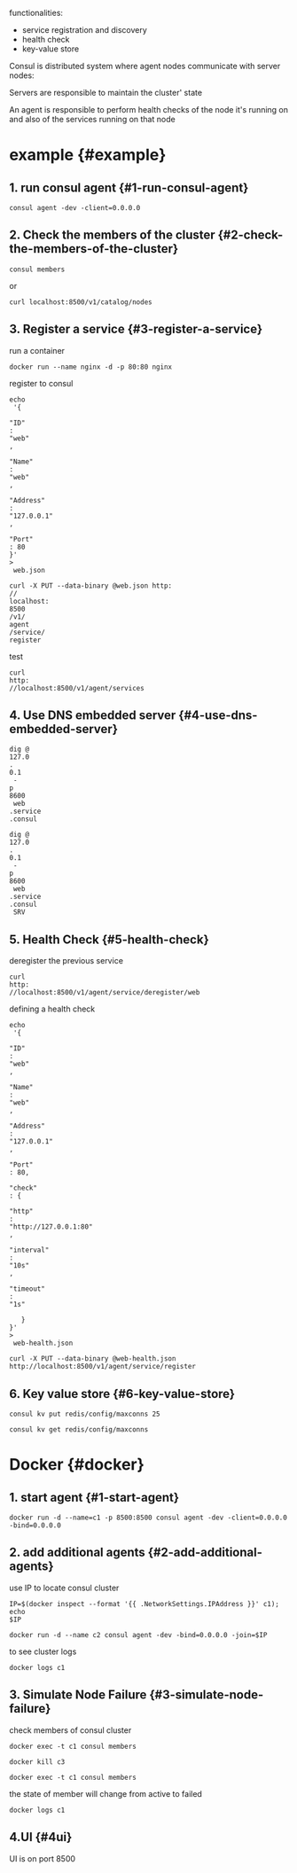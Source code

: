 functionalities:

* service registration and discovery
* health check
* key-value store

Consul is distributed system where agent nodes communicate with server nodes:

Servers are responsible to maintain the cluster' state

An agent is responsible to perform health checks of the node it's running on and also of the services running on that node

# example {#example}

## 1. run consul agent {#1-run-consul-agent}

```
consul agent -dev -client=0.0.0.0
```

## 2. Check the members of the cluster {#2-check-the-members-of-the-cluster}

```
consul members
```

or

```
curl localhost:8500/v1/catalog/nodes
```

## 3. Register a service {#3-register-a-service}

run a container

```
docker run --name nginx -d -p 80:80 nginx
```

register to consul

```
echo
 '{

"ID"
: 
"web"
,

"Name"
: 
"web"
,

"Address"
: 
"127.0.0.1"
,

"Port"
: 80
}' 
>
 web.json
```

```
curl -X PUT --data-binary @web.json http:
//
localhost:
8500
/v1/
agent
/service/
register
```

test

```
curl 
http:
//localhost:8500/v1/agent/services
```

## 4. Use DNS embedded server {#4-use-dns-embedded-server}

```
dig @
127.0
.
0.1
 -
p
8600
 web
.service
.consul
```

```
dig @
127.0
.
0.1
 -
p
8600
 web
.service
.consul
 SRV
```

## 5. Health Check {#5-health-check}

deregister the previous service

```
curl 
http:
//localhost:8500/v1/agent/service/deregister/web
```

defining a health check

```
echo
 '{

"ID"
: 
"web"
,

"Name"
: 
"web"
,

"Address"
: 
"127.0.0.1"
,

"Port"
: 80,

"check"
: {

"http"
: 
"http://127.0.0.1:80"
,

"interval"
: 
"10s"
,

"timeout"
: 
"1s"

   }
}' 
>
 web-health.json
```

```
curl -X PUT --data-binary @web-health.json http://localhost:8500/v1/agent/service/register
```

## 6. Key value store {#6-key-value-store}

```
consul kv put redis/config/maxconns 25
```

```
consul kv get redis/config/maxconns
```

# Docker {#docker}

## 1. start agent {#1-start-agent}

```
docker run -d --name=c1 -p 8500:8500 consul agent -dev -client=0.0.0.0 -bind=0.0.0.0
```

## 2. add additional agents {#2-add-additional-agents}

use IP to locate consul cluster

```
IP=$(docker inspect --format '{{ .NetworkSettings.IPAddress }}' c1); echo
$IP
```

```
docker run -d --name c2 consul agent -dev -bind=0.0.0.0 -join=$IP
```

to see cluster logs

```
docker logs c1
```

## 3. Simulate Node Failure {#3-simulate-node-failure}

check members of consul cluster

```
docker exec -t c1 consul members
```

```
docker kill c3
```

```
docker exec -t c1 consul members
```

the state of member will change from active to failed

```
docker logs c1
```

## 4.UI {#4ui}

UI is on port 8500

